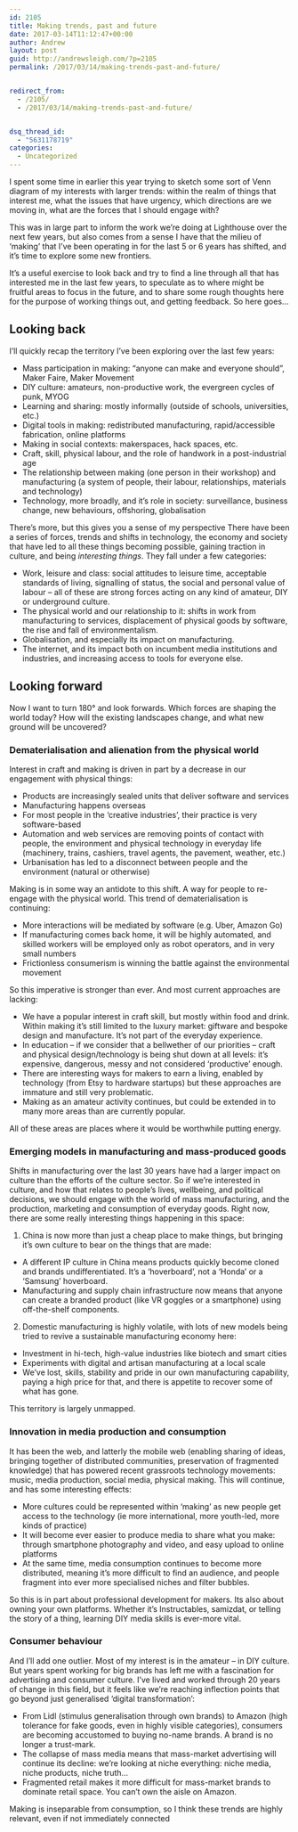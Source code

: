 ```yaml
---
id: 2105
title: Making trends, past and future
date: 2017-03-14T11:12:47+00:00
author: Andrew
layout: post
guid: http://andrewsleigh.com/?p=2105
permalink: /2017/03/14/making-trends-past-and-future/


redirect_from:
  - /2105/
  - /2017/03/14/making-trends-past-and-future/


dsq_thread_id:
  - "5631178719"
categories:
  - Uncategorized
---
```

I spent some time in earlier this year trying to sketch some sort of Venn diagram of my interests with larger trends: within the realm of things that interest me, what the issues that have urgency, which directions are we moving in, what are the forces that I should engage with?

This was in large part to inform the work we’re doing at Lighthouse over the next few years, but also comes from a sense I have that the milieu of ‘making’ that I’ve been operating in for the last 5 or 6 years has shifted, and it’s time to explore some new frontiers.

It&#8217;s a useful exercise to look back and try to find a line through all that has interested me in the last few years, to speculate as to where might be fruitful areas to focus in the future, and to share some rough thoughts here for the purpose of working things out, and getting feedback. So here goes&#8230;<!--more-->

## Looking back

I&#8217;ll quickly recap the territory I’ve been exploring over the last few years:

  * Mass participation in making: “anyone can make and everyone should”, Maker Faire, Maker Movement
  * DIY culture: amateurs, non-productive work, the evergreen cycles of punk, MYOG
  * Learning and sharing: mostly informally (outside of schools, universities, etc.)
  * Digital tools in making: redistributed manufacturing, rapid/accessible fabrication, online platforms
  * Making in social contexts: makerspaces, hack spaces, etc.
  * Craft, skill, physical labour, and the role of handwork in a post-industrial age
  * The relationship between making (one person in their workshop) and manufacturing (a system of people, their labour, relationships, materials and technology)
  * Technology, more broadly, and it’s role in society: surveillance, business change, new behaviours, offshoring, globalisation

There’s more, but this gives you a sense of my perspective There have been a series of forces, trends and shifts in technology, the economy and society that have led to all these things becoming possible, gaining traction in culture, and being _interesting things_. They fall under a few categories:

  * Work, leisure and class: social attitudes to leisure time, acceptable standards of living, signalling of status, the social and personal value of labour – all of these are strong forces acting on any kind of amateur, DIY or underground culture.
  * The physical world and our relationship to it: shifts in work from manufacturing to services, displacement of physical goods by software, the rise and fall of environmentalism.
  * Globalisation, and especially its impact on manufacturing.
  * The internet, and its impact both on incumbent media institutions and industries, and increasing access to tools for everyone else.

## Looking forward

<div>
  Now I want to turn 180° and look forwards. Which forces are shaping the world today? How will the existing landscapes change, and what new ground will be uncovered?
</div>

### Dematerialisation and alienation from the physical world

Interest in craft and making is driven in part by a decrease in our engagement with physical things:

  * Products are increasingly sealed units that deliver software and services
  * Manufacturing happens overseas
  * For most people in the ‘creative industries’, their practice is very software-based
  * Automation and web services are removing points of contact with people, the environment and physical technology in everyday life (machinery, trains, cashiers, travel agents, the pavement, weather, etc.)
  * Urbanisation has led to a disconnect between people and the environment (natural or otherwise)

Making is in some way an antidote to this shift. A way for people to re-engage with the physical world. This trend of dematerialisation is continuing:

  * More interactions will be mediated by software (e.g. Uber, Amazon Go)
  * If manufacturing comes back home, it will be highly automated, and skilled workers will be employed only as robot operators, and in very small numbers
  * Frictionless consumerism is winning the battle against the environmental movement

So this imperative is stronger than ever. And most current approaches are lacking:

  * We have a popular interest in craft skill, but mostly within food and drink. Within making it’s still limited to the luxury market: giftware and bespoke design and manufacture. It’s not part of the everyday experience.
  * In education &#8211; if we consider that a bellwether of our priorities &#8211; craft and physical design/technology is being shut down at all levels: it’s expensive, dangerous, messy and not considered ‘productive&#8217; enough.
  * There are interesting ways for makers to earn a living, enabled by technology (from Etsy to hardware startups) but these approaches are immature and still very problematic.
  * Making as an amateur activity continues, but could be extended in to many more areas than are currently popular.

All of these areas are places where it would be worthwhile putting energy.

### Emerging models in manufacturing and mass-produced goods

Shifts in manufacturing over the last 30 years have had a larger impact on culture than the efforts of the culture sector. So if we’re interested in culture, and how that relates to people’s lives, wellbeing, and political decisions, we should engage with the world of mass manufacturing, and the production, marketing and consumption of everyday goods. Right now, there are some really interesting things happening in this space:

1. China is now more than just a cheap place to make things, but bringing it’s own culture to bear on the things that are made:

  * A different IP culture in China means products quickly become cloned and brands undifferentiated. It’s a ‘hoverboard&#8217;, not a ‘Honda’ or a ‘Samsung’ hoverboard.
  * Manufacturing and supply chain infrastructure now means that anyone can create a branded product (like VR goggles or a smartphone) using off-the-shelf components.

2. Domestic manufacturing is highly volatile, with lots of new models being tried to revive a sustainable manufacturing economy here:

  * Investment in hi-tech, high-value industries like biotech and smart cities
  * Experiments with digital and artisan manufacturing at a local scale
  * We’ve lost, skills, stability and pride in our own manufacturing capability, paying a high price for that, and there is appetite to recover some of what has gone.

This territory is largely unmapped.

### Innovation in media production and consumption

It has been the web, and latterly the mobile web (enabling sharing of ideas, bringing together of distributed communities, preservation of fragmented knowledge) that has powered recent grassroots technology movements: music, media production, social media, physical making. This will continue, and has some interesting effects:

  * More cultures could be represented within ‘making’ as new people get access to the technology (ie more international, more youth-led, more kinds of practice)
  * It will become ever easier to produce media to share what you make: through smartphone photography and video, and easy upload to online platforms
  * At the same time, media consumption continues to become more distributed, meaning it’s more difficult to find an audience, and people fragment into ever more specialised niches and filter bubbles.

So this is in part about professional development for makers. Its also about owning your own platforms. Whether it’s Instructables, samizdat, or telling the story of a thing, learning DIY media skills is ever-more vital.

### Consumer behaviour

And I’ll add one outlier. Most of my interest is in the amateur – in DIY culture. But years spent working for big brands has left me with a fascination for advertising and consumer culture. I’ve lived and worked through 20 years of change in this field, but it feels like we’re reaching inflection points that go beyond just generalised &#8216;digital transformation’:

  * From Lidl (stimulus generalisation through own brands) to Amazon (high tolerance for fake goods, even in highly visible categories), consumers are becoming accustomed to buying no-name brands. A brand is no longer a trust-mark.
  * The collapse of mass media means that mass-market advertising will continue its decline: we’re looking at niche everything: niche media, niche products, niche truth&#8230;
  * Fragmented retail makes it more difficult for mass-market brands to dominate retail space. You can’t own the aisle on Amazon.

Making is inseparable from consumption, so I think these trends are highly relevant, even if not immediately connected
